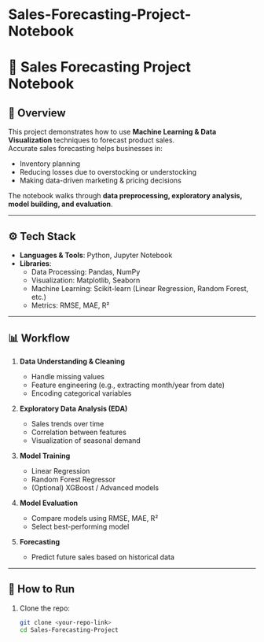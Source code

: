 # Sales-Forecasting-Project-Notebook

# 🛒 Sales Forecasting Project Notebook  

## 📌 Overview
This project demonstrates how to use **Machine Learning & Data Visualization** techniques to forecast product sales.  
Accurate sales forecasting helps businesses in:
- Inventory planning  
- Reducing losses due to overstocking or understocking  
- Making data-driven marketing & pricing decisions  

The notebook walks through **data preprocessing, exploratory analysis, model building, and evaluation**.  

---

## ⚙️ Tech Stack
- **Languages & Tools**: Python, Jupyter Notebook  
- **Libraries**:
  - Data Processing: Pandas, NumPy  
  - Visualization: Matplotlib, Seaborn  
  - Machine Learning: Scikit-learn (Linear Regression, Random Forest, etc.)  
  - Metrics: RMSE, MAE, R²  

---

## 📊 Workflow
1. **Data Understanding & Cleaning**
   - Handle missing values  
   - Feature engineering (e.g., extracting month/year from date)  
   - Encoding categorical variables  

2. **Exploratory Data Analysis (EDA)**
   - Sales trends over time  
   - Correlation between features  
   - Visualization of seasonal demand  

3. **Model Training**
   - Linear Regression  
   - Random Forest Regressor  
   - (Optional) XGBoost / Advanced models  

4. **Model Evaluation**
   - Compare models using RMSE, MAE, R²  
   - Select best-performing model  

5. **Forecasting**
   - Predict future sales based on historical data  

---

## 🚀 How to Run
1. Clone the repo:
   ```bash
   git clone <your-repo-link>
   cd Sales-Forecasting-Project
